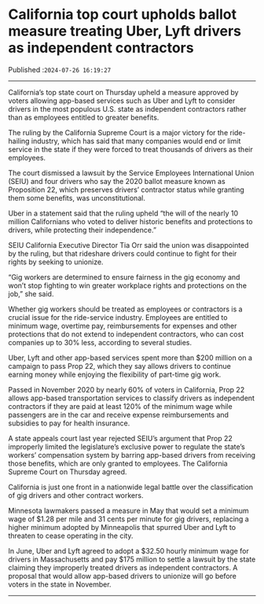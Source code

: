 # California top court upholds ballot measure treating Uber, Lyft drivers as independent contractors

Published :`2024-07-26 16:19:27`

---

California’s top state court on Thursday upheld a measure approved by voters allowing app-based services such as Uber and Lyft to consider drivers in the most populous U.S. state as independent contractors rather than as employees entitled to greater benefits.

The ruling by the California Supreme Court is a major victory for the ride-hailing industry, which has said that many companies would end or limit service in the state if they were forced to treat thousands of drivers as their employees.

The court dismissed a lawsuit by the Service Employees International Union (SEIU) and four drivers who say the 2020 ballot measure known as Proposition 22, which preserves drivers’ contractor status while granting them some benefits, was unconstitutional.

Uber in a statement said that the ruling upheld “the will of the nearly 10 million Californians who voted to deliver historic benefits and protections to drivers, while protecting their independence.”

SEIU California Executive Director Tia Orr said the union was disappointed by the ruling, but that rideshare drivers could continue to fight for their rights by seeking to unionize.

“Gig workers are determined to ensure fairness in the gig economy and won’t stop fighting to win greater workplace rights and protections on the job,” she said.

Whether gig workers should be treated as employees or contractors is a crucial issue for the ride-service industry. Employees are entitled to minimum wage, overtime pay, reimbursements for expenses and other protections that do not extend to independent contractors, who can cost companies up to 30% less, according to several studies.

Uber, Lyft and other app-based services spent more than $200 million on a campaign to pass Prop 22, which they say allows drivers to continue earning money while enjoying the flexibility of part-time gig work.

Passed in November 2020 by nearly 60% of voters in California, Prop 22 allows app-based transportation services to classify drivers as independent contractors if they are paid at least 120% of the minimum wage while passengers are in the car and receive expense reimbursements and subsidies to pay for health insurance.

A state appeals court last year rejected SEIU’s argument that Prop 22 improperly limited the legislature’s exclusive power to regulate the state’s workers’ compensation system by barring app-based drivers from receiving those benefits, which are only granted to employees. The California Supreme Court on Thursday agreed.

California is just one front in a nationwide legal battle over the classification of gig drivers and other contract workers.

Minnesota lawmakers passed a measure in May that would set a minimum wage of $1.28 per mile and 31 cents per minute for gig drivers, replacing a higher minimum adopted by Minneapolis that spurred Uber and Lyft to threaten to cease operating in the city.

In June, Uber and Lyft agreed to adopt a $32.50 hourly minimum wage for drivers in Massachusetts and pay $175 million to settle a lawsuit by the state claiming they improperly treated drivers as independent contractors. A proposal that would allow app-based drivers to unionize will go before voters in the state in November.

---

